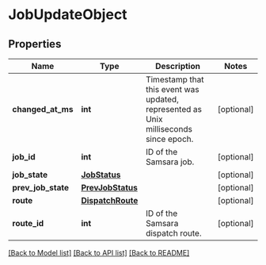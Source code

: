 # JobUpdateObject

## Properties
Name | Type | Description | Notes
------------ | ------------- | ------------- | -------------
**changed_at_ms** | **int** | Timestamp that this event was updated, represented as Unix milliseconds since epoch. | [optional] 
**job_id** | **int** | ID of the Samsara job. | [optional] 
**job_state** | [**JobStatus**](JobStatus.md) |  | [optional] 
**prev_job_state** | [**PrevJobStatus**](PrevJobStatus.md) |  | [optional] 
**route** | [**DispatchRoute**](DispatchRoute.md) |  | [optional] 
**route_id** | **int** | ID of the Samsara dispatch route. | [optional] 

[[Back to Model list]](../README.md#documentation-for-models) [[Back to API list]](../README.md#documentation-for-api-endpoints) [[Back to README]](../README.md)


